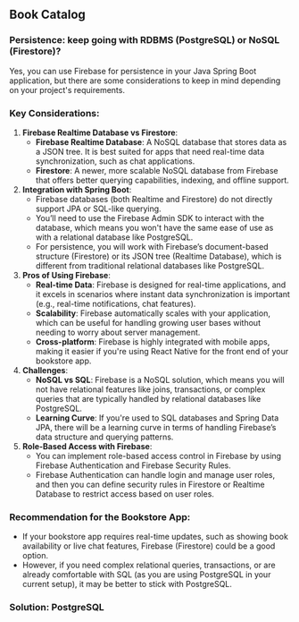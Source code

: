## **Book Catalog**

### Persistence: keep going with RDBMS (PostgreSQL) or NoSQL (Firestore)?
Yes, you can use Firebase for persistence in your Java Spring Boot application, but there are some considerations to keep in mind depending on your project's requirements.

### **Key Considerations:**

1. **Firebase Realtime Database vs Firestore**:  
   * **Firebase Realtime Database**: A NoSQL database that stores data as a JSON tree. It is best suited for apps that need real-time data synchronization, such as chat applications.  
   * **Firestore**: A newer, more scalable NoSQL database from Firebase that offers better querying capabilities, indexing, and offline support.  
2. **Integration with Spring Boot**:  
   * Firebase databases (both Realtime and Firestore) do not directly support JPA or SQL-like querying.  
   * You’ll need to use the Firebase Admin SDK to interact with the database, which means you won't have the same ease of use as with a relational database like PostgreSQL.  
   * For persistence, you will work with Firebase’s document-based structure (Firestore) or its JSON tree (Realtime Database), which is different from traditional relational databases like PostgreSQL.  
3. **Pros of Using Firebase**:  
   * **Real-time Data**: Firebase is designed for real-time applications, and it excels in scenarios where instant data synchronization is important (e.g., real-time notifications, chat features).  
   * **Scalability**: Firebase automatically scales with your application, which can be useful for handling growing user bases without needing to worry about server management.  
   * **Cross-platform**: Firebase is highly integrated with mobile apps, making it easier if you're using React Native for the front end of your bookstore app.  
4. **Challenges**:  
   * **NoSQL vs SQL**: Firebase is a NoSQL solution, which means you will not have relational features like joins, transactions, or complex queries that are typically handled by relational databases like PostgreSQL.  
   * **Learning Curve**: If you're used to SQL databases and Spring Data JPA, there will be a learning curve in terms of handling Firebase’s data structure and querying patterns.  
5. **Role-Based Access with Firebase**:  
   * You can implement role-based access control in Firebase by using Firebase Authentication and Firebase Security Rules.  
   * Firebase Authentication can handle login and manage user roles, and then you can define security rules in Firestore or Realtime Database to restrict access based on user roles.

### **Recommendation for the Bookstore App:**

* If your bookstore app requires real-time updates, such as showing book availability or live chat features, Firebase (Firestore) could be a good option.  
* However, if you need complex relational queries, transactions, or are already comfortable with SQL (as you are using PostgreSQL in your current setup), it may be better to stick with PostgreSQL.

### Solution: PostgreSQL


